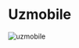 # Uzmobile
![uzmobile](https://user-images.githubusercontent.com/77985884/132651545-6d71c96a-f669-4032-9970-452438566aa9.png)
